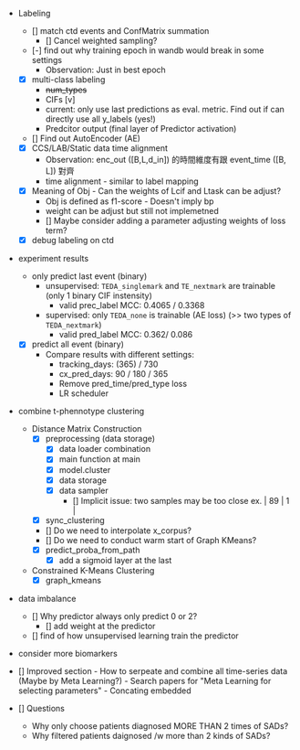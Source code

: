 * Labeling
    - [] match ctd events and ConfMatrix summation
        - [] Cancel weighted sampling?
    - [-] find out why training epoch in wandb would break in some settings
        - Observation: Just in best epoch
    - [x] multi-class labeling
        - ~~num_types~~
        - CIFs [v]
        - current: only use last predictions as eval. metric. Find out if can directly use all y_labels (yes!)
        - Predcitor output (final layer of Predictor activation) 
    - [] Find out AutoEncoder (AE)
    - [x] CCS/LAB/Static data time alignment
        * Observation: enc_out ([B,L,d_in]) 的時間維度有跟 event_time ([B, L]) 對齊
        - time alignment - similar to label mapping
    - [x] Meaning of Obj - Can the weights of Lcif and Ltask can be adjust?
        * Obj is defined as f1-score - Doesn't imply bp
        * weight can be adjust but still not implemetned
        - [] Maybe consider adding a parameter adjusting weights of loss term?
    - [x] debug labeling on ctd

* experiment results
    - only predict last event (binary)
        - unsupervised: `TEDA_singlemark` and `TE_nextmark` are trainable (only 1 binary CIF instensity) 
            * valid prec_label MCC: 0.4065 / 0.3368
        - supervised: only `TEDA_none` is trainable (AE loss) (>> two types of `TEDA_nextmark`)
            * valid pred_label MCC: 0.362/ 0.086
    - [x] predict all event (binary)
        - Compare results with different settings:
            - tracking_days: (365) / 730
            - cx_pred_days: 90 / 180 / 365
            - Remove pred_time/pred_type loss
            - LR scheduler

* combine t-phennotype clustering
    * Distance Matrix Construction
        - [x] preprocessing (data storage)
            - [x] data loader combination
            - [x] main function at main
            - [x] model.cluster
            - [x] data storage
            - [x] data sampler
                - [] Implicit issue: two samples may be too close ex. | 89 | 1 |
        - [x] sync_clustering
        - [] Do we need to interpolate x_corpus?
        - [] Do we need to conduct warm start of Graph KMeans?
        - [x] predict_proba_from_path
            - [x] add a sigmoid layer at the last
    * Constrained K-Means Clustering
        - [x] graph_kmeans

* data imbalance
    - [] Why predictor always only predict 0 or 2?
        - [] add weight at the predictor
    - [] find of how unsupervised learning train the predictor

* consider more biomarkers

- [] Improved section
        - How to serpeate and combine all time-series data (Maybe by Meta Learning?)
            - Search papers for "Meta Learning for selecting parameters"
        - Concating embedded 
        


- [] Questions
    * Why only choose patients diagnosed MORE THAN 2 times of SADs?
    * Why filtered patients daignosed /w more than 2 kinds of SADs?